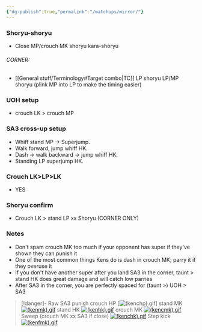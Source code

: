 ```yaml
---
{"dg-publish":true,"permalink":"/matchups/mirror/"}
---
```


### Shoryu-shoryu
- Close MP/crouch MK shoryu kara-shoryu
###### CORNER: 
- [[General stuff/Terminology#Target combo\|TC]] LP shoryu LP/MP shoryu (plink MP into LP to make the timing easier)
### UOH setup
- crouch LK > crouch MP
### SA3 cross-up setup
- Whiff stand MP -> Superjump.
- Walk forward, jump whiff HK.
- Dash -> walk backward -> jump whiff HK.
- Standing LP superjump HK.
### Crouch LK>LP>LK
- YES
### Shoryu confirm
- Crouch LK > stand LP xx Shoryu (CORNER ONLY)
### Notes
- Don't spam crouch MK too much if your opponent has super if they've shown they can punish it
- One of the most common things Kens do is dash in crouch MK; parry it if they overuse it
- If you don't have another super after you land SA3 in the corner, taunt > stand HK does great damage and will catch low parries
- After SA3 in the corner, you are perfectly spaced for (taunt >) UOH > SA3

> [!danger]- Raw SA3 punish
> crouch HP
[![(kenchp).gif](https://wiki.supercombo.gg/images/4/40/%28kenchp%29.gif)]
> stand MK
[![(kenmk).gif](https://wiki.supercombo.gg/images/d/d1/%28kenmk%29.gif)](https://wiki.supercombo.gg/w/File:(kenmk).gif)
> stand HK
[![(kenhk).gif](https://wiki.supercombo.gg/images/1/15/%28kenhk%29.gif)](https://wiki.supercombo.gg/w/File:(kenhk).gif)
> crouch MK
[![(kencmk).gif](https://wiki.supercombo.gg/images/8/80/%28kencmk%29.gif)](https://wiki.supercombo.gg/w/File:(kencmk).gif)
> Sweep (crouch MK xx SA3 if close)
[![(kenchk).gif](https://wiki.supercombo.gg/images/5/53/%28kenchk%29.gif)](https://wiki.supercombo.gg/w/File:(kenchk).gif)
> Step kick
[![(kenfmk).gif](https://wiki.supercombo.gg/images/2/24/%28kenfmk%29.gif)](https://wiki.supercombo.gg/w/File:(kenfmk).gif)
